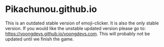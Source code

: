 # Pikachunou.github.io
This is an outdated stable version of emoji-clicker. 
It is also the only stable version.
If you would like the unstable updated version please go to: https://voongdevs.github.io/voongdevs.com.
This will probably not be updated until we finish the game.
